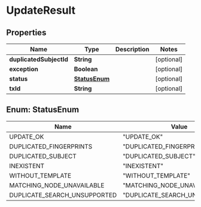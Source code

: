 
# UpdateResult

## Properties
Name | Type | Description | Notes
------------ | ------------- | ------------- | -------------
**duplicatedSubjectId** | **String** |  |  [optional]
**exception** | **Boolean** |  |  [optional]
**status** | [**StatusEnum**](#StatusEnum) |  |  [optional]
**txId** | **String** |  |  [optional]


<a name="StatusEnum"></a>
## Enum: StatusEnum
Name | Value
---- | -----
UPDATE_OK | &quot;UPDATE_OK&quot;
DUPLICATED_FINGERPRINTS | &quot;DUPLICATED_FINGERPRINTS&quot;
DUPLICATED_SUBJECT | &quot;DUPLICATED_SUBJECT&quot;
INEXISTENT | &quot;INEXISTENT&quot;
WITHOUT_TEMPLATE | &quot;WITHOUT_TEMPLATE&quot;
MATCHING_NODE_UNAVAILABLE | &quot;MATCHING_NODE_UNAVAILABLE&quot;
DUPLICATE_SEARCH_UNSUPPORTED | &quot;DUPLICATE_SEARCH_UNSUPPORTED&quot;



